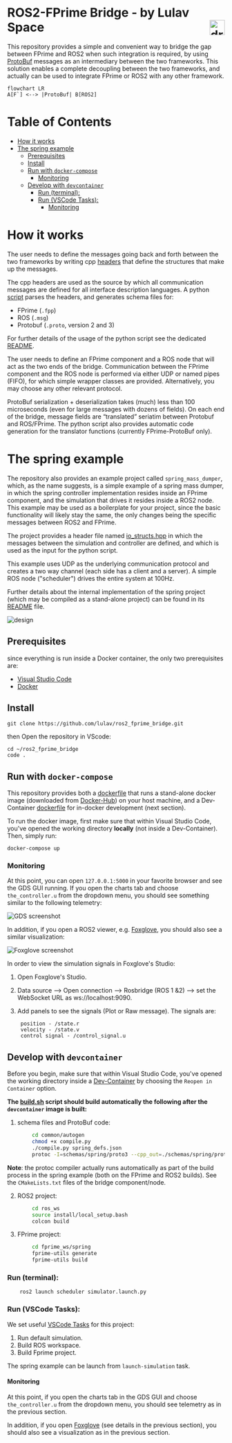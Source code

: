 # ROS2-FPrime Bridge - by Lulav Space <img src="png/white.png" alt="drawing" width="35" align="right"/>

This repository provides a simple and convenient way to bridge the gap between FPrime and ROS2 when such integration is required, by using [ProtoBuf]((https://developers.google.com/protocol-buffers)) messages as an intermediary between the two frameworks. This solution enables a complete decoupling between the two frameworks, and actually can be used to integrate FPrime or ROS2 with any other framework.

```mermaid
flowchart LR
A[F`] <--> |ProtoBuf| B[ROS2]
```

# Table of Contents
- [How it works](#how-it-works)
- [The spring example](#the-spring-example)
  - [Prerequisites](#prerequisites)
  - [Install](#install)
  - [Run with `docker-compose`](#run-with-docker-compose)
    - [Monitoring](#monitoring)
  - [Develop with `devcontainer`](#develop-with-devcontainer)
    - [Run (terminal):](#run-terminal)
    - [Run (VSCode Tasks):](#run-vscode-tasks)
      - [Monitoring](#monitoring-1)

# How it works

The user needs to define the messages going back and forth between the two frameworks by writing cpp [headers](examples/spring_mass_dumper/include/io_structs.hpp) that define the structures that make up the messages.

The cpp headers are used as the source by which all communication messages are defined for all interface description languages. A python [script](common/autogen/compile.py) parses the headers, and generates schema files for:
- FPrime (`.fpp`)
- ROS (`.msg`)
- Protobuf (`.proto`, version 2 and 3)

For further details of the usage of the python script see the dedicated [README](common/autogen/README.md).

The user needs to define an FPrime component and a ROS node that will act as the two ends of the bridge. Communication between the FPrime component and the ROS node is performed via either UDP or named pipes (FIFO), for which simple wrapper classes are provided. Alternatively, you may choose any other relevant protocol.

ProtoBuf serialization + deserialization takes (much) less than 100 microseconds (even for large messages with dozens of fields). On each end of the bridge, message fields are “translated” seriatim between Protobuf and ROS/FPrime. The python script also provides automatic code generation for the translator functions (currently FPrime-ProtoBuf only).  

# The spring example
The repository also provides an example project called `spring_mass_dumper`, which, as the name suggests, is a simple example of a spring mass dumper, in which the spring controller implementation resides inside an FPrime component, and the simulation that drives it resides inside a ROS2 node. This example may be used as a boilerplate for your project, since the basic functionality will likely stay the same, the only changes being the specific messages between ROS2 and FPrime.

The project provides a header file named [io_structs.hpp](examples/spring_mass_dumper/include/io_structs.hpp) in which the messages between the simulation and controller are defined, and which is used as the input for the python script.

This example uses UDP as the underlying communication protocol and creates a two way channel (each side has a client and a server). A simple ROS node ("scheduler") drives the entire system at 100Hz. 

Further details about the internal implementation of the spring project (which may be compiled as a stand-alone project) can be found in its [README](examples/spring_mass_dumper/README.md) file. 

![design](png/design.png "high level design")

## Prerequisites 
since everything is run inside a Docker container, the only two prerequisites are:
- [Visual Studio Code](https://code.visualstudio.com/download)
- [Docker](https://www.docker.com/)

## Install
                
    git clone https://github.com/lulav/ros2_fprime_bridge.git

then Open the repository in VScode:

    cd ~/ros2_fprime_bridge
    code .

## Run with `docker-compose`
This repository provides both a [dockerfile](Dockerfile) that runs a stand-alone docker image (downloaded from [Docker-Hub](https://hub.docker.com/)) on your host machine, and a Dev-Container [dockerfile](.devcontainer/Dockerfile) for in-docker development (next section).

To run the docker image, first make sure that within Visual Studio Code, you've opened the working directory **locally** (not inside a Dev-Container). Then, simply run:

    docker-compose up

### Monitoring

At this point, you can open `127.0.0.1:5000` in your favorite browser and see the GDS GUI running. If you open the charts tab and choose `the_controller.u` from the dropdown menu, you should see something similar to the following telemetry:

![GDS screenshot](png/screenshot_gds.png "spring mass dumper")

In addition, if you open a ROS2 viewer, e.g. [Foxglove](https://foxglove.dev/download), you should also see a similar visualization:

![Foxglove screenshot](png/screenshot_foxglove.png "spring mass dumper")

In order to view the simulation signals in Foxglove's Studio:

1. Open Foxglove's Studio.
2. Data source --> Open connection --> Rosbridge (ROS 1 &2) --> set the WebSocket URL as ws://localhost:9090.
3. Add panels to see the signals (Plot or Raw message). The signals are:

        position - /state.r
        velocity - /state.v
        control signal - /control_signal.u

## Develop with `devcontainer`
Before you begin, make sure that within Visual Studio Code, you've opened the working directory inside a [Dev-Container](https://code.visualstudio.com/docs/devcontainers/containers) by choosing the `Reopen in Container` option.

**The [build.sh](.devcontainer/build.sh) script should build automatically the following after the `devcontainer` image is built:**

1. schema files and ProtoBuf code:
```bash
        cd common/autogen
        chmod +x compile.py
        ./compile.py spring_defs.json
        protoc -I=schemas/spring/proto3 --cpp_out=./schemas/spring/proto3 spring.proto
```

**Note**: the protoc compiler actually runs automatically as part of the build process in the spring example (both on the FPrime and ROS2 builds). See the `CMakeLists.txt` files of the bridge component/node.

2. ROS2 project:
```bash
        cd ros_ws
        source install/local_setup.bash
        colcon build
```

3. FPrime project:
```bash
        cd fprime_ws/spring
        fprime-utils generate
        fprime-utils build
```

### Run (terminal):

        ros2 launch scheduler simulator.launch.py

### Run (VSCode Tasks):

We set useful [VSCode Tasks](.vscode/tasks.json) for this project:

1. Run default simulation.
2. Build ROS workspace.
3. Build Fprime project.

The spring example can be launch from `launch-simulation` task.

#### Monitoring

At this point, if you open the charts tab in the GDS GUI and choose `the_controller.u` from the dropdown menu, you should see telemetry as in the previous section.

In addition, if you open [Foxglove](https://foxglove.dev/download) (see details in the previous section), you should also see a  visualization as in the previous section.
